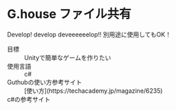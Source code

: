 # G.house ファイル共有
Develop! develop deveeeeeelop!!
別用途に使用してもOK！

<dl>
  <dt>目標</dt>
  <dd>Unityで簡単なゲームを作りたい</dd>
  <dt>使用言語</dt>
  <dd>c#</dd>
  <dt>Guthubの使い方参考サイト</dt>
  <dd> [使い方](https://techacademy.jp/magazine/6235) </dd>
  <dt>c#の参考サイト</dt>
 </dl>

